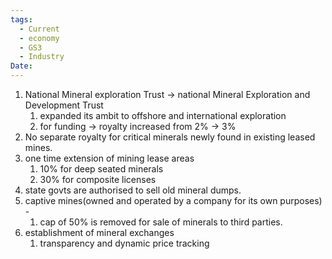 ```yaml
---
tags:
  - Current
  - economy
  - GS3
  - Industry
Date:
---
```

1. National Mineral exploration Trust -> national Mineral Exploration and Development Trust
	1. expanded its ambit to offshore and international exploration
	2. for funding -> royalty increased from 2% -> 3%
2. No separate royalty for critical minerals newly found in existing leased mines.
3. one time extension of mining lease areas 
	1. 10% for deep seated minerals
	2. 30% for composite licenses
4. state govts are authorised to sell old mineral dumps.
5. captive mines(owned and operated by a company for its own purposes) -
	1. cap of 50% is removed for sale  of minerals to third parties.
6. establishment of mineral exchanges
	1. transparency and dynamic price tracking